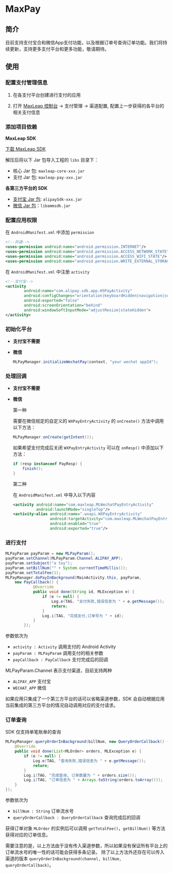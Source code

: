 # MaxPay

## 简介

目前支持支付宝合和微信App支付功能，以及根据订单号查询订单功能。我们将持续更新，支持更多支付平台和更多功能，敬请期待。

## 使用

### 配置支付管理信息

1. 在各支付平台创建进行支付的应用

2. 打开 [MaxLeap 控制台](https://maxleap.cn) -> 支付管理 -> 渠道配置, 配置上一步获得的各平台的相关支付信息

### 添加项目依赖

**MaxLeap SDK**

<a class="download-sdk" href="https://github.com/MaxLeap/SDK-Android/releases" target="_blank">下载 MaxLeap SDK</a>

解压后将以下 Jar 包导入工程的 `libs` 目录下：

- 核心 Jar 包: `maxleap-core-xxx.jar`
- 支付 Jar 包: `maxleap-pay-xxx.jar`

**各第三方平台的 SDK**

- [支付宝 Jar 包](https://doc.open.alipay.com/doc2/detail?treeId=54&articleId=103419&docType=1): `alipaySdk-xxx.jar`
- [微信 Jar 包](https://pay.weixin.qq.com/wiki/doc/api/app.php?chapter=11_1)：`libammsdk.jar`


### 配置应用权限

在 `AndroidManifest.xml` 中添加 `permission`

```xml
<!--共通-->
<uses-permission android:name="android.permission.INTERNET"/>
<uses-permission android:name="android.permission.ACCESS_NETWORK_STATE"/>
<uses-permission android:name="android.permission.ACCESS_WIFI_STATE"/>
<uses-permission android:name="android.permission.WRITE_EXTERNAL_STORAGE"/>
```

在 `AndroidManifest.xml` 中注册 `activity`

```xml
<!--支付宝-->
<activity
        android:name="com.alipay.sdk.app.H5PayActivity"
        android:configChanges="orientation|keyboardHidden|navigation|screenSize"
        android:exported="false"
        android:screenOrientation="behind"
        android:windowSoftInputMode="adjustResize|stateHidden">
</activity>
```

### 初始化平台

- **支付宝不需要**

- **微信**

    ```java
    MLPayManager.initializeWechatPay(context, "your wechat appId");
    ```

### 处理回调

- **支付宝不需要**

- **微信**

    第一种

    需要在微信规定的自定义的 `WXPayEntryActivity` 的 `onCreate()` 方法中调用以下方法：

    ```java
    MLPayManager.onCreate(getIntent());
    ```

    如果希望支付完成后关闭 `WXPayEntryActivity` 可以在 `onResp()` 中添加以下方法：

    ```java
    if (resp instanceof PayResp) {
        finish();
    }
    ```

    第二种

    在 `AndroidManifest.xml` 中导入以下内容

    ```xml
    <activity android:name="com.maxleap.MLWechatPayEntryActivity"
              android:launchMode="singleTop"/>
    <activity-alias android:name=".wxapi.WXPayEntryActivity"
                    android:targetActivity="com.maxleap.MLWechatPayEntryActivity"
                    android:enabled="true"
                    android:exported="true"/>
    ```

### 进行支付

```java
MLPayParam payParam = new MLPayParam();
payParam.setChannel(MLPayParam.Channel.ALIPAY_APP);
payParam.setSubject("a toy");
payParam.setBillNum("" + System.currentTimeMillis());
payParam.setTotalFee(1);
MLPayManager.doPayInBackground(MainActivity.this, payParam,
	new PayCallback() {
            @Override
            public void done(String id, MLException e) {
                if (e != null) {
                    Log.e(TAG, "支付失败,错误信息为 " + e.getMessage());
                    return;
                }
                Log.i(TAG, "完成支付,订单号为 " + id);
            }
        });
```

参数依次为

- `activity : Activity` 调用支付的 Android Activity
- `payParam : MLPayParam` 调用支付的相关参数
- `payCallback : PayCallback` 支付完成后的回调

MLPayParam.Channel 表示支付渠道，目前支持两种

- `ALIPAY_APP` 支付宝
- `WECHAT_APP` 微信

如果应用只集成了一个第三方平台的话可以省略渠道参数，SDK 会自动根据应用当前集成的第三方平台的情况自动调用对应的支付请求。

### 订单查询

SDK 仅支持单笔账单的查询

```java
MLPayManager.queryOrderInBackground(billNum, new QueryOrderCallback() {
    @Override
    public void done(List<MLOrder> orders, MLException e) {
        if (e != null) {
            Log.e(TAG, "查询失败,错误信息为 " + e.getMessage());
            return;
        }
        Log.i(TAG, "完成查询, 订单数量为 " + orders.size());
        Log.i(TAG, "订单信息为 " + Arrays.toString(orders.toArray()));
    }
});
```

参数依次为

- `billNum : String` 订单流水号
- `queryOrderCallback : QueryOrderCallback` 查询完成后的回调

获得订单对象 `MLOrder` 的实例后可以调用 `getTotalFee()`，`getBillNum()` 等方法获得对应的订单信息。

需要注意的是，以上方法由于没有传入渠道参数，所以如果没有保证所有平台上的订单流水号的唯一性的话可能会获得多条记录。
除了以上方法外还存在可以传入渠道的版本 `queryOrderInBackground(channel, billNum, queryOrderCallback)`。
